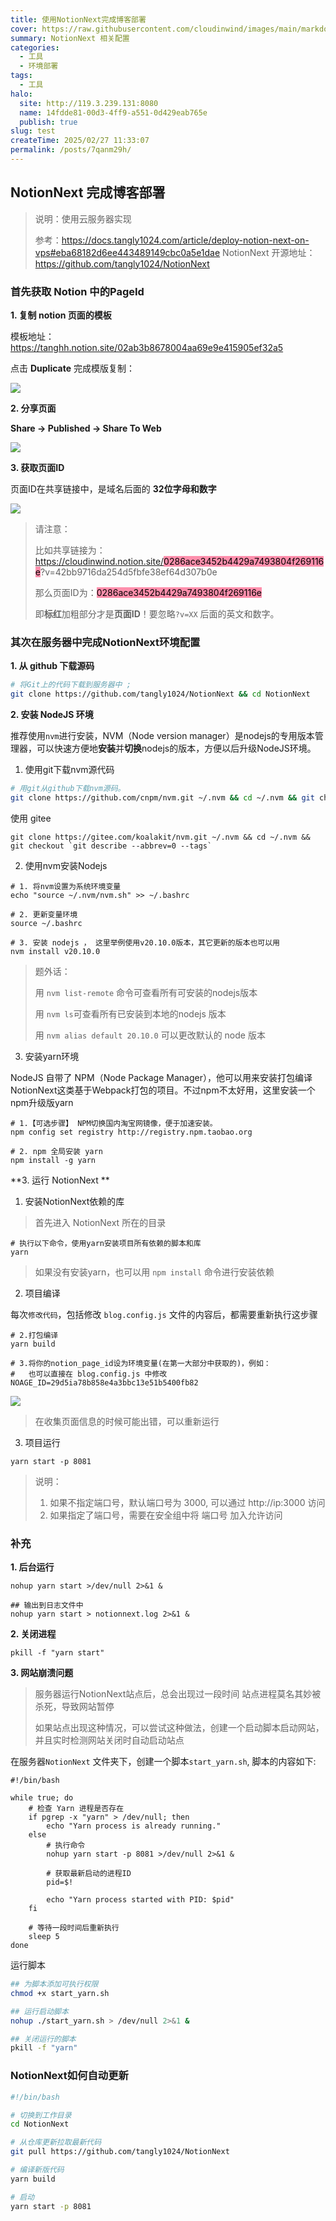 ```yaml
---
title: 使用NotionNext完成博客部署
cover: https://raw.githubusercontent.com/cloudinwind/images/main/markdown_images/202407241312107.png
summary: NotionNext 相关配置
categories:
  - 工具
  - 环境部署
tags:
  - 工具
halo:
  site: http://119.3.239.131:8080
  name: 14fdde81-00d3-4ff9-a551-0d429eab765e
  publish: true
slug: test
createTime: 2025/02/27 11:33:07
permalink: /posts/7qanm29h/
---
```



## NotionNext 完成博客部署

> 说明：使用云服务器实现
> 
> 参考：https://docs.tangly1024.com/article/deploy-notion-next-on-vps#eba68182d6ee443489149cbc0a5e1dae
> NotionNext 开源地址：https://github.com/tangly1024/NotionNext

### 首先获取 Notion 中的PageId

**1. 复制 notion 页面的模板**

模板地址：https://tanghh.notion.site/02ab3b8678004aa69e9e415905ef32a5

点击 **Duplicate** 完成模版复制：

![](https://www.notion.so/image/https%3A%2F%2Fs3-us-west-2.amazonaws.com%2Fsecure.notion-static.com%2F35421745-2316-47bf-a6ce-7cd1aeb3deb3%2FUntitled.png?table=block&id=15646cce-2570-46d0-8c70-c56832db302b&t=15646cce-2570-46d0-8c70-c56832db302b&width=624&cache=v2)


**2. 分享页面**

**Share -> Published -> Share To Web**

![](https://www.notion.so/image/https%3A%2F%2Fs3-us-west-2.amazonaws.com%2Fsecure.notion-static.com%2F1fc010fe-32a5-4934-947b-fb1e076735bd%2FUntitled.png?table=block&id=586d2451-f192-449f-93d0-b7ce35e1e13d&t=586d2451-f192-449f-93d0-b7ce35e1e13d&width=528&cache=v2)

**3. 获取页面ID**

页面ID在共享链接中，是域名后面的 **32位字母和数字**

![](https://www.notion.so/image/https%3A%2F%2Fs3-us-west-2.amazonaws.com%2Fsecure.notion-static.com%2F6fd734be-198d-4764-8eb4-2a1755c5020b%2FUntitled.png?table=block&id=7ae734b0-fe29-43ba-a715-4aa3adea7c57&t=7ae734b0-fe29-43ba-a715-4aa3adea7c57&width=576&cache=v2)

> 请注意：
> 
> 比如共享链接为：https://cloudinwind.notion.site/<mark style="background: #FF5582A6;">0286ace3452b4429a7493804f269116e</mark>?v=42bb9716da254d5fbfe38ef64d307b0e
> 
> 那么页面ID为：<mark style="background: #FF5582A6;">0286ace3452b4429a7493804f269116e</mark>
> 
> 即**标红**加粗部分才是**页面ID**！要忽略`?v=XX` 后面的英文和数字。


### 其次在服务器中完成NotionNext环境配置

**1. 从 github 下载源码**

```bash
# 将Git上的代码下载到服务器中 ; 
git clone https://github.com/tangly1024/NotionNext && cd NotionNext
```

**2. 安装 NodeJS 环境**

推荐使用`nvm`进行安装，NVM（Node version manager）是nodejs的专用版本管理器，可以快速方便地**安装**并**切换**nodejs的版本，方便以后升级NodeJS环境。

1. 使用git下载nvm源代码

```bash
# 用git从github下载nvm源码。
git clone https://github.com/cnpm/nvm.git ~/.nvm && cd ~/.nvm && git checkout `git describe --abbrev=0 --tags
```

使用 gitee

```
git clone https://gitee.com/koalakit/nvm.git ~/.nvm && cd ~/.nvm && git checkout `git describe --abbrev=0 --tags`
```

2. 使用nvm安装Nodejs

```
# 1. 将nvm设置为系统环境变量
echo "source ~/.nvm/nvm.sh" >> ~/.bashrc

# 2. 更新变量环境
source ~/.bashrc

# 3. 安装 nodejs ， 这里举例使用v20.10.0版本，其它更新的版本也可以用
nvm install v20.10.0
```

>   题外话： 
>   
>   用 `nvm list-remote` 命令可查看所有可安装的nodejs版本 
>   
>   用 `nvm ls`可查看所有已安装到本地的nodejs 版本
>   
>   用 `nvm alias default 20.10.0` 可以更改默认的 node 版本



3. 安装yarn环境

NodeJS 自带了 NPM（Node Package Manager），他可以用来安装打包编译NotionNext这类基于Webpack打包的项目。不过npm不太好用，这里安装一个npm升级版yarn

```
# 1.【可选步骤】 NPM切换国内淘宝网镜像，便于加速安装。
npm config set registry http://registry.npm.taobao.org

# 2. npm 全局安装 yarn 
npm install -g yarn
```

**3. 运行 NotionNext **

1. 安装NotionNext依赖的库
> 首先进入 NotionNext 所在的目录

```
# 执行以下命令，使用yarn安装项目所有依赖的脚本和库
yarn
```

> 如果没有安装yarn，也可以用 `npm install` 命令进行安装依赖


2. 项目编译

每次`修改代码`，包括修改 `blog.config.js` 文件的内容后，都需要重新执行这步骤

```
# 2.打包编译
yarn build

# 3.将你的notion_page_id设为环境变量(在第一大部分中获取的)，例如：
#   也可以直接在 blog.config.js 中修改
NOAGE_ID=29d5ia78b858e4a3bbc13e51b5400fb82
```

![](https://pic.imgdb.cn/item/669e0127d9c307b7e9a3f56f.png)

>在收集页面信息的时候可能出错，可以重新运行

3. 项目运行

```
yarn start -p 8081
```

> 说明：
> 1. 如果不指定端口号，默认端口号为 3000, 可以通过 http://ip:3000 访问
> 2. 如果指定了端口号，需要在安全组中将 端口号 加入允许访问


### 补充

**1. 后台运行**

```
nohup yarn start >/dev/null 2>&1 &

## 输出到日志文件中
nohup yarn start > notionnext.log 2>&1 &

```

**2. 关闭进程**
```
pkill -f "yarn start"
```

**3. 网站崩溃问题**

> 服务器运行NotionNext站点后，总会出现过一段时间 站点进程莫名其妙被杀死，导致网站暂停
> 
> 如果站点出现这种情况，可以尝试这种做法，创建一个启动脚本启动网站，并且实时检测网站关闭时自动启动站点

 在服务器`NotionNext` 文件夹下，创建一个脚本`start_yarn.sh`, 脚本的内容如下:
```shell
#!/bin/bash

while true; do
    # 检查 Yarn 进程是否存在
    if pgrep -x "yarn" > /dev/null; then
        echo "Yarn process is already running."
    else
        # 执行命令
        nohup yarn start -p 8081 >/dev/null 2>&1 &

        # 获取最新启动的进程ID
        pid=$!

        echo "Yarn process started with PID: $pid"
    fi

    # 等待一段时间后重新执行
    sleep 5
done
```

运行脚本

```bash
## 为脚本添加可执行权限
chmod +x start_yarn.sh

## 运行启动脚本
nohup ./start_yarn.sh > /dev/null 2>&1 &

## 关闭运行的脚本
pkill -f "yarn"
```

### NotionNext如何自动更新

```bash
#!/bin/bash

# 切换到工作目录
cd NotionNext

# 从仓库更新拉取最新代码
git pull https://github.com/tangly1024/NotionNext

# 编译新版代码
yarn build

# 启动
yarn start -p 8081
```


